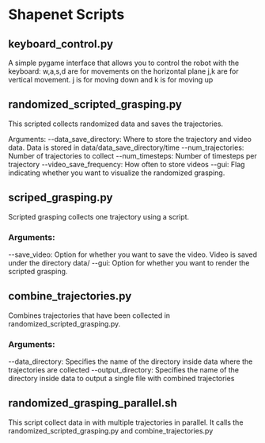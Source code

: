 # Shapenet Scripts

## keyboard_control.py
A simple pygame interface that allows you to control the robot with the keyboard:
w,a,s,d are for movements on the horizontal plane
j,k are for vertical movement. j is for moving down and k is for moving up

## randomized_scripted_grasping.py
This scripted collects randomized data and saves the trajectories.

Arguments:
--data_save_directory: Where to store the trajectory and video data. Data is stored in data/data_save_directory/time
--num_trajectories: Number of trajectories to collect
--num_timesteps: Number of timesteps per trajectory
--video_save_frequency: How often to store videos
--gui: Flag indicating whether you want to visualize the randomized grasping.


## scriped_grasping.py
Scripted grasping collects one trajectory using a script. 

### Arguments:
--save_video: Option for whether you want to save the video. Video is saved under the directory data/
--gui: Option for whether you want to render the scripted grasping.

## combine_trajectories.py
Combines trajectories that have been collected in randomized_scripted_grasping.py. 

### Arguments:
--data_directory: Specifies the name of the directory inside data where the trajectories are collected
--output_directory: Specifies the name of the directory inside data to output a single file with combined trajectories

## randomized_grasping_parallel.sh
This script collect data in with multiple trajectories in parallel. It calls the randomized_scripted_grasping.py and combine_trajectories.py
